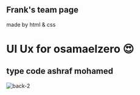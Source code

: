 ## Frank's team page
 made by html & css
# UI Ux for osamaelzero 😍

## type code ashraf mohamed 
![back-2](https://github.com/ashraf-codes/Frank-s-team-page/assets/124946844/3398874f-5193-448f-8aa0-d641219d20dd)
